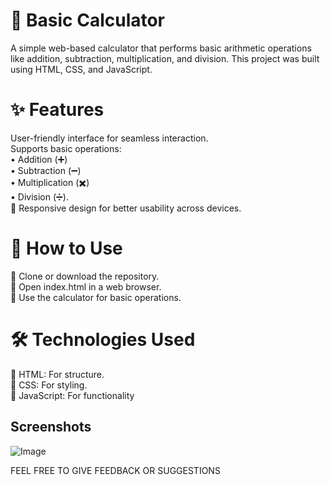 
# 🧮 Basic Calculator
A simple web-based calculator that performs basic arithmetic operations like addition, subtraction, multiplication, and division. This project was built using HTML, CSS, and JavaScript.

# ✨ Features
User-friendly interface for seamless interaction.  
 Supports basic operations:  
• Addition (➕)  
• Subtraction (➖)  
• Multiplication (✖️)  
• Division (➗).    
📱 Responsive design for better usability across devices.

# 🚀 How to Use  
🔸 Clone or download the repository.  
🔸 Open index.html in a web browser.  
🔸 Use the calculator for basic operations.

# 🛠️ Technologies Used
🔸 HTML: For structure.  
🔸 CSS: For styling.  
🔸 JavaScript: For functionality  
## Screenshots
![Image](https://github.com/user-attachments/assets/581ce624-fca9-4f67-b5d2-dabba9c63b46)

FEEL FREE TO GIVE FEEDBACK OR SUGGESTIONS
